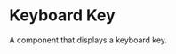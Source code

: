 # Keyboard Key

A component that displays a keyboard key.

<ComponentPreview name="keyboard-key/examples/main" />